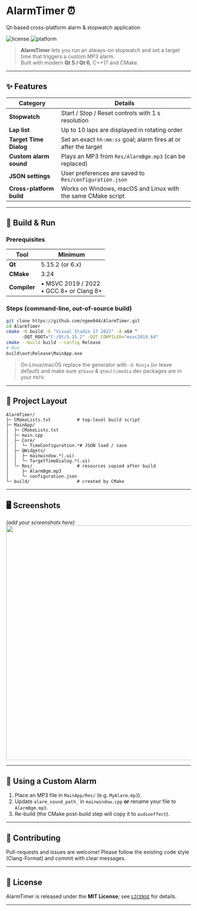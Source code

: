# AlarmTimer ⏰  
Qt-based cross-platform alarm & stopwatch application
<!-- Badges -->
![license](https://img.shields.io/badge/license-MIT-blue.svg)
![platform](https://img.shields.io/badge/platform-Windows%20%7C%20macOS%20%7C%20Linux-green)

> **AlarmTimer** lets you run an always-on stopwatch and set a target time that
> triggers a custom MP3 alarm.  
> Built with modern **Qt 5 / Qt 6**, C++17 and CMake.

---

## ✨ Features
| Category | Details |
|----------|---------|
| **Stopwatch** | Start / Stop / Reset controls with 1 s resolution |
| **Lap list** | Up to 10 laps are displayed in rotating order |
| **Target Time Dialog** | Set an exact `hh:mm:ss` goal; alarm fires at or after the target |
| **Custom alarm sound** | Plays an MP3 from `Res/AlarmBgm.mp3` (can be replaced) |
| **JSON settings** | User preferences are saved to `Res/configuration.json` |
| **Cross-platform build** | Works on Windows, macOS and Linux with the same CMake script |

---

## 🔧 Build & Run

### Prerequisites
| Tool | Minimum |
|------|---------|
| **Qt** | 5.15.2 (or 6.x) |
| **CMake** | 3.24 |
| **Compiler** | • MSVC 2019 / 2022<br>• GCC 8+ or Clang 8+ |

### Steps (command-line, out-of-source build)

```bash
git clone https://github.com/ngee044/AlarmTimer.git
cd AlarmTimer
cmake -B build -G "Visual Studio 17 2022" -A x64 ^
      -DQT_ROOT="C:/Qt/5.15.2" -DQT_COMPILER="msvc2019_64"
cmake --build build --config Release
# Run
build\out\Release\MainApp.exe
````

> On Linux/macOS replace the generator with `-G Ninja` (or leave default)
> and make sure `qtbase` & `qtmultimedia` dev packages are in your `PATH`.

---

## 📁 Project Layout

```
AlarmTimer/
├─ CMakeLists.txt          # top-level build script
├─ MainApp/
│  ├─ CMakeLists.txt
│  ├─ main.cpp
│  ├─ Core/
│  │  └─ TimeConfiguration.*# JSON load / save
│  ├─ QWidgets/
│  │  ├─ mainwindow.*(.ui)
│  │  └─ TargetTimeDialog.*(.ui)
│  └─ Res/                 # resources copied after build
│     ├─ AlarmBgm.mp3
│     └─ configuration.json
└─ build/                  # created by CMake
```

---

## 🖥️ Screenshots

*(add your screenshots here)* <img src="docs/screenshot_main.png" width="640">

---

## 🚀 Using a Custom Alarm

1. Place an MP3 file in `MainApp/Res/` (e.g. `MyAlarm.mp3`).
2. Update `alarm_sound_path_` in `mainwindow.cpp` **or** rename your file to `AlarmBgm.mp3`.
3. Re-build (the CMake post-build step will copy it to `audioeffect`).

---

## 🤝 Contributing

Pull-requests and issues are welcome!
Please follow the existing code style (Clang-Format) and commit with clear messages.

---

## 📜 License

AlarmTimer is released under the **MIT License**; see [`LICENSE`](LICENSE) for details.

---
